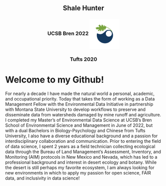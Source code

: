 <h2 align="center"> Shale Hunter
<h3 align="center"> UCSB Bren 2022
 
<img align="center" src="Bren-LeafArtOnly-FullColor-RGB-flat.png" width="96" >
<h3 align="center"> Tufts 2020
 
# Welcome to my Github! 


For nearly a decade I have made the natural world a personal, academic, and occupational priority. Today that takes the form of working as a Data Management Fellow with the Environmental Data Initiative in partnership with Montana State University to develop workflows to preserve and disseminate data from watersheds damaged by mine runoff and agriculture. I completed my Master’s of Environmental Data Science at UCSB’s Bren School of Environmental Science and Management in June of 2022, but with a dual Bachelors in Biology-Psychology and Chinese from Tufts University, I also have a diverse educational background and a passion for interdisciplinary collaboration and communication. Prior to entering the field of data science, I spent 2 years as a field technician collecting ecological data through the Bureau of Land Management’s Assessment, Inventory, and Monitoring (AIM) protocols in New Mexico and Nevada, which has led to a professional background and interest in desert ecology and botany. While the desert is still perhaps my favorite ecosystem, I am always looking for new environments in which to apply my passion for open science, FAIR data, and inclusivity in data science!


<!--
- 🧠 I’m currently learning ...
-🏝 I’m currently working on ...
- 👯 I’m looking to collaborate on ...
- 🤔 I’m looking for help with ...
- 💬 Ask me about ...
- 📫 How to reach me: ...
- 🍰 I'd rather be ...
-->
